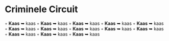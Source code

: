 # Criminele Circuit

◦ <b>Kaas</b> ➥ kaas
◦ <b>Kaas</b> ➥ kaas
◦ <b>Kaas</b> ➥ kaas
◦ <b>Kaas</b> ➥ kaas
◦ <b>Kaas</b> ➥ kaas
◦ <b>Kaas</b> ➥ kaas
◦ <b>Kaas</b> ➥ kaas
◦ <b>Kaas</b> ➥ kaas
◦ <b>Kaas</b> ➥ kaas
◦ <b>Kaas</b> ➥ kaas
◦ <b>Kaas</b> ➥ kaas
◦ <b>Kaas</b> ➥ kaas
◦ <b>Kaas</b> ➥ kaas

